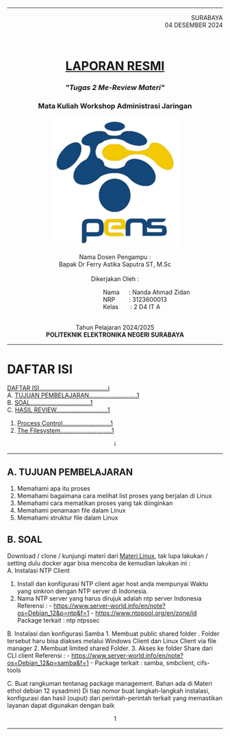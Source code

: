 
---

<p align="right">
    SURABAYA <br> 04 DESEMBER 2024
</p> <br>

<h1 align="center"><ins>LAPORAN RESMI</ins></h1>
<h3 align="center"><em>"Tugas 2 Me-Review Materi"</em></h3>
<h3 align="center">Mata Kuliah Workshop Administrasi Jaringan</h3>

<p align="center">
<img  src="https://github.com/Zorgons905/AdminJaringan2025/blob/main/Gambar/PENS.png" width="300" height="300"><br>
</p>

<p align="center">
Nama Dosen Pengampu : <br> 
Bapak Dr Ferry Astika Saputra ST, M.Sc <br><br>
Dikerjakan Oleh : <br>
</p>

<p>
&emsp;&emsp;&emsp;&emsp;&emsp;&emsp;&emsp;&emsp;&emsp;&emsp;&emsp;&emsp;&emsp;&emsp;&emsp;&emsp;Nama&emsp;&nbsp; : Nanda Ahmad Zidan <br>
&emsp;&emsp;&emsp;&emsp;&emsp;&emsp;&emsp;&emsp;&emsp;&emsp;&emsp;&emsp;&emsp;&emsp;&emsp;&emsp;NRP&emsp;&emsp;&nbsp;: 3123600013 <br>
&emsp;&emsp;&emsp;&emsp;&emsp;&emsp;&emsp;&emsp;&emsp;&emsp;&emsp;&emsp;&emsp;&emsp;&emsp;&emsp;Kelas&emsp;&emsp;: 2 D4 IT A <br>
<br>
</p>

<p align="center">
Tahun Pelajaran 2024/2025 <br>
<strong>POLITEKNIK ELEKTRONIKA NEGERI SURABAYA</strong>
</p>

---

# DAFTAR ISI

[DAFTAR ISI........................................i](#daftar-isi)<br>
A. [TUJUAN PEMBELAJARAN............................1](#a-tujuan-pembelajaran)<br>
B. [SOAL...................................1](#b-soal)<br>
C. [HASIL REVIEW..............................1](#c-hasil-review)<br>
1. [Process Control............................1](#1-process-control)<br>
2. [The Filesystem..............................1](#2-the-filesystem)<br>


<p align="center">i</p>

---

## A. TUJUAN PEMBELAJARAN
1. Memahami apa itu proses
2. Memahami bagaimana cara melihat list proses yang berjalan di Linux
3. Memahami cara mematikan proses yang tak diinginkan
4. Memahami penamaan file dalam Linux
5. Memahami struktur file dalam Linux

## B. SOAL
Download / clone / kunjungi materi dari [Materi Linux](https://github.com/ferryastika/unix-and-linux-sysadmin-notes), tak lupa lakukan / setting dulu docker agar bisa mencoba de kemudian lakukan ini :<br>
A. Instalasi NTP Client 
  1. Install dan konfigurasi NTP client agar host anda mempunyai Waktu yang sinkron dengan NTP server di Indonesia.
  2. Nama NTP server yang harus dirujuk adalah ntp server Indonesia Referensi :
    - https://www.server-world.info/en/note?os=Debian_12&p=ntp&f=1
    - https://www.ntppool.org/en/zone/id Package terkait : ntp ntpssec

B. Instalasi dan konfigurasi Samba
    1. Membuat public shared folder . Folder tersebut haru bisa diakses melalui Windows Client dan Linux Client via file manager
    2. Membuat limited shared Folder.
    3. Akses ke folder Share dari CLI client Referensi :
       - https://www.server-world.info/en/note?os=Debian_12&p=samba&f=1
       - Package terkait : samba, smbclient, cifs-tools

C. Buat rangkuman tentanag package management. Bahan ada di Materi ethol debian 12 sysadmin) Di tiap nomor buat langkah-langkah instalasi, konfigurasi dan hasil (ouput) dari perintah-perintah terkait yang memastikan layanan  dapat digunakan dengan baik 

<p align="center">1</p>

---

